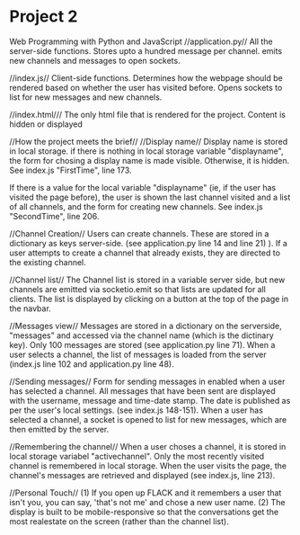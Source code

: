 # Project 2

Web Programming with Python and JavaScript
//application.py//
All the server-side functions. Stores upto a hundred message per channel. emits new channels and messages to open sockets.

//index.js//
Client-side functions. Determines how the webpage should be rendered based on whether the user has visited before. Opens sockets to list for new messages and new channels.

//index.html///
The only html file that is rendered for the project. Content is hidden or displayed

//How the project meets the brief//
//Display name//
Display name is stored in local storage. if there is nothing in local storage variable "displayname", the form for chosing a display name is made visible. Otherwise, it is hidden. See index.js "FirstTime", line 173.

If there is a value for the local variable "displayname" (ie, if the user has visited the page before), the user is shown the last channel visited and a list of all channels, and the form for creating new channels. See index.js "SecondTime", line 206.

//Channel Creation//
Users can create channels. These are stored in a dictionary as keys server-side. (see application.py line 14 and line 21) ). If a user attempts to create a channel that already exists, they are directed to the existing channel.

//Channel list//
The Channel list is stored in a variable server side, but new channels are emitted via socketio.emit so that lists are updated for all clients. The list is displayed by clicking on a button at the top of the page in the navbar.

//Messages view//
Messages are stored in a dictionary on the serverside, "messages" and accessed via the channel name (which is the dictinary key). Only 100 messages are stored (see application.py line 71). When a user selects a channel, the list of messages is loaded from the server (index.js line 102 and application.py line 48).

//Sending messages//
Form for sending messages in enabled when a user has selected a channel. All messages that have been sent are displayed with the username, message and time-date stamp. The date is published as per the user's local settings. (see index.js 148-151). When a user has selected a channel, a socket is opened to list for new messages, which are then emitted by the server.

//Remembering the channel//
When a user choses a channel, it is stored in local storage variabel "activechannel". Only the most recently visited channel is remembered in local storage. When the user visits the page, the channel's messages are retrieved and displayed (see index.js, line 213).

//Personal Touch//
(1) If you open up FLACK and it remembers a user that isn't you, you can say, 'that's not me' and chose a new user name. (2) The display is built to be mobile-responsive so that the conversations get the most realestate on the screen (rather than the channel list).


